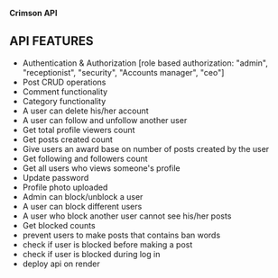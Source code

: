 **Crimson API**
## API FEATURES
  - Authentication & Authorization [role based authorization: "admin", "receptionist", "security", "Accounts manager", "ceo"]
  - Post CRUD operations
  - Comment functionality
  - Category functionality
  - A user can delete his/her account
  - A user can follow and unfollow another user
  - Get total profile viewers count
  - Get posts created count
  - Give users an award base on number of posts created by the user
  - Get following and followers count
  - Get all users who views someone's profile
  - Update password
  - Profile photo uploaded
  - Admin can block/unblock a user
  - A user can block different users
  - A user who block another user cannot see his/her posts
  - Get blocked counts
  - prevent users to make posts that contains ban words
  - check if user is blocked before making a post
  - check if user is blocked during log in
  - deploy api on render


